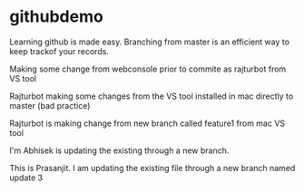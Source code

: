 # githubdemo

Learning github is made  easy. Branching from master is an efficient way to keep trackof your records.

Making some change from webconsole prior to commite as rajturbot from VS tool

Rajturbot making some changes from the VS tool installed in mac directly to master (bad practice)

Rajturbot is making change from new branch called feature1 from mac VS tool

I'm Abhisek is updating the existing through a new branch.

This is Prasanjit. I am updating the existing file through a new branch named update 3
